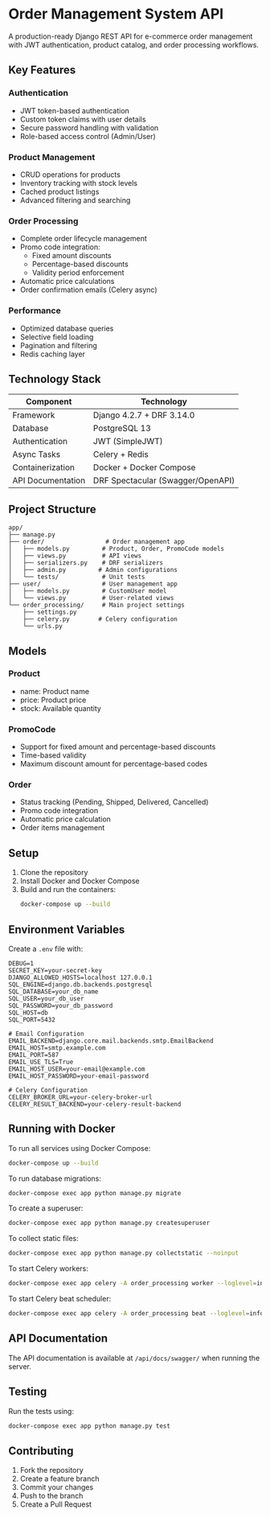 # Order Management System API

A production-ready Django REST API for e-commerce order management with JWT authentication, product catalog, and order processing workflows.

## Key Features

### Authentication
- JWT token-based authentication
- Custom token claims with user details
- Secure password handling with validation
- Role-based access control (Admin/User)

### Product Management
- CRUD operations for products
- Inventory tracking with stock levels
- Cached product listings
- Advanced filtering and searching

### Order Processing
- Complete order lifecycle management
- Promo code integration:
  - Fixed amount discounts
  - Percentage-based discounts
  - Validity period enforcement
- Automatic price calculations
- Order confirmation emails (Celery async)

### Performance
- Optimized database queries
- Selective field loading
- Pagination and filtering
- Redis caching layer

## Technology Stack

| Component              | Technology |
|------------------------|------------|
| Framework              | Django 4.2.7 + DRF 3.14.0 |
| Database               | PostgreSQL 13 |
| Authentication         | JWT (SimpleJWT) |
| Async Tasks            | Celery + Redis |
| Containerization       | Docker + Docker Compose |
| API Documentation      | DRF Spectacular (Swagger/OpenAPI) |

## Project Structure

```
app/
├── manage.py
├── order/                 # Order management app
│   ├── models.py         # Product, Order, PromoCode models
│   ├── views.py          # API views
│   ├── serializers.py    # DRF serializers
│   ├── admin.py         # Admin configurations
│   └── tests/            # Unit tests
├── user/                 # User management app
│   ├── models.py         # CustomUser model
│   └── views.py          # User-related views
└── order_processing/     # Main project settings
    ├── settings.py
    ├── celery.py        # Celery configuration
    └── urls.py
```

## Models

### Product
- name: Product name
- price: Product price
- stock: Available quantity

### PromoCode
- Support for fixed amount and percentage-based discounts
- Time-based validity
- Maximum discount amount for percentage-based codes

### Order
- Status tracking (Pending, Shipped, Delivered, Cancelled)
- Promo code integration
- Automatic price calculation
- Order items management

## Setup

1. Clone the repository
2. Install Docker and Docker Compose
3. Build and run the containers:
   ```bash
   docker-compose up --build
   ```

## Environment Variables

Create a `.env` file with:

```
DEBUG=1
SECRET_KEY=your-secret-key
DJANGO_ALLOWED_HOSTS=localhost 127.0.0.1
SQL_ENGINE=django.db.backends.postgresql
SQL_DATABASE=your_db_name
SQL_USER=your_db_user
SQL_PASSWORD=your_db_password
SQL_HOST=db
SQL_PORT=5432

# Email Configuration
EMAIL_BACKEND=django.core.mail.backends.smtp.EmailBackend
EMAIL_HOST=smtp.example.com
EMAIL_PORT=587
EMAIL_USE_TLS=True
EMAIL_HOST_USER=your-email@example.com
EMAIL_HOST_PASSWORD=your-email-password

# Celery Configuration
CELERY_BROKER_URL=your-celery-broker-url
CELERY_RESULT_BACKEND=your-celery-result-backend
```

## Running with Docker

To run all services using Docker Compose:
```bash
docker-compose up --build
```

To run database migrations:
```bash
docker-compose exec app python manage.py migrate
```

To create a superuser:
```bash
docker-compose exec app python manage.py createsuperuser
```

To collect static files:
```bash
docker-compose exec app python manage.py collectstatic --noinput
```

To start Celery workers:
```bash
docker-compose exec app celery -A order_processing worker --loglevel=info
```

To start Celery beat scheduler:
```bash
docker-compose exec app celery -A order_processing beat --loglevel=info
```

## API Documentation

The API documentation is available at `/api/docs/swagger/` when running the server.

## Testing

Run the tests using:
```bash
docker-compose exec app python manage.py test
```

## Contributing

1. Fork the repository
2. Create a feature branch
3. Commit your changes
4. Push to the branch
5. Create a Pull Request

